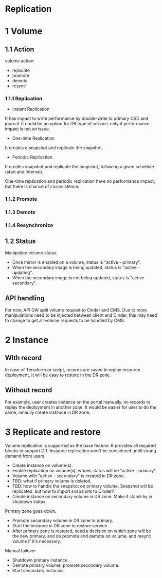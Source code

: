 # Replication

# 1 Volume

## 1.1 Action

volume action:
* replicate
* promote
* demote
* resync


### 1.1.1 Replication

* Instant Replication 

It has impact to write performance by double-write to primary OSD and journal. It could be an option for DB type of service, only if performance impact is not an issue.

* One-time Replication

It creates a snapshot and replicate the snapshot.

* Periodic Replication

It creates snapshot and replicate the snapshot, following a given schedule (start and interval).

One-time replication and periodic replication have no performance impact, but there is chance of inconsistence.


### 1.1.2 Promote

### 1.1.3 Demote

### 1.1.4 Resynchronize


## 1.2 Status

Manipulate volume status.
* Once mirror is enabled on a volume, status is "active - primary".
* When the secondary image is being updated, status is "active - updating".
* When the secondary image is not being updated, status is "active - secondary".


## API handling

For now, API GW split volume request to Cinder and CMS. Due to more manipulations need to be injected between client and Cinder, this may need to change to get all volume requests to be handled by CMS.


# 2 Instance

## With record

In case of Terraform or script, records are saved to replay resource deployment. It will be easy to restore in the DR zone.


## Without record

For example, user creates instance on the portal manually, no records to replay the deployment in another zone. It would be easier for user to do the same, mnaully create instance in DR zone.


# 3 Replicate and restore

Volume replication is supported as the base feature. It provides all required blocks to support DR. Instance replication won't be considered untill strong demand from users.

* Create instance on volume(s).
* Enable replication on volume(s), whoes status will be "active - primary".
* Volume with "active - secondary" is created in DR zone.
* TBD: what if primary volume is deleted.
* TBD: how to handle the snapshot on primary volume. Snapshot will be replicated, but how to import snapshots to Cinder?
* Create instance on secondary volume in DR zone. Make it stand-by in shutdown status.

Primary zone goes down.
* Promote secondary volume in DR zone to primary.
* Start the instance in DR zone to restore service.
* After primary zone is restored, need a decision on which zone will be the new primary, and do promote and demote on volume, and resync volume if it's necessary.

Manual failover
* Shutdown primary instance.
* Demote primary volume, promote secondary volume.
* Start secondary instance.


